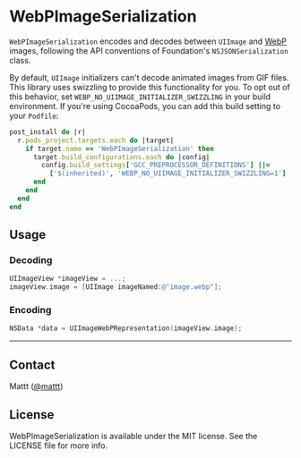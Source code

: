 # WebPImageSerialization

`WebPImageSerialization` encodes and decodes between `UIImage`
and [WebP](https://developers.google.com/speed/webp/) images,
following the API conventions of Foundation's `NSJSONSerialization` class.

By default, `UIImage` initializers can't decode animated images from GIF files.
This library uses swizzling to provide this functionality for you.
To opt out of this behavior,
set `WEBP_NO_UIIMAGE_INITIALIZER_SWIZZLING` in your build environment.
If you're using CocoaPods,
you can add this build setting to your `Podfile`:

```ruby
post_install do |r|
  r.pods_project.targets.each do |target|
    if target.name == 'WebPImageSerialization' then
      target.build_configurations.each do |config|
        config.build_settings['GCC_PREPROCESSOR_DEFINITIONS'] ||=
          ['$(inherited)', 'WEBP_NO_UIIMAGE_INITIALIZER_SWIZZLING=1']
      end
    end
  end
end
```

## Usage

### Decoding

```objective-c
UIImageView *imageView = ...;
imageView.image = [UIImage imageNamed:@"image.webp"];
```

### Encoding

```objective-c
NSData *data = UIImageWebPRepresentation(imageView.image);
```

---

## Contact

Mattt ([@mattt](https://twitter.com/mattt))

## License

WebPImageSerialization is available under the MIT license. See the LICENSE file for more info.
